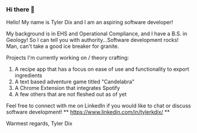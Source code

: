 ### Hi there 👋

<!--
**Tyler-Dix/Tyler-Dix** is a ✨ _special_ ✨ repository because its `README.md` (this file) appears on your GitHub profile.

Here are some ideas to get you started:

- 🔭 I’m currently working on ...
- 🌱 I’m currently learning ...
- 👯 I’m looking to collaborate on ...
- 🤔 I’m looking for help with ...
- 💬 Ask me about ...
- 📫 How to reach me: ...
- 😄 Pronouns: ...
- ⚡ Fun fact: ...
-->

Hello! My name is Tyler Dix and I am an aspiring software developer!

My background is in EHS and Operational Compliance, and I have a B.S. in Geology!
So I can tell you with authority...Software development rocks! Man, can't take a good ice breaker for granite.

Projects I'm currently working on / theory crafting:
1. A recipe app that has a focus on ease of use and functionality to export ingredients
2. A text based adventure game titled "Candelabra"
3. A Chrome Extension that integrates Spotify
4. A few others that are not fleshed out as of yet

Feel free to connect with me on LinkedIn if you would like to chat or discuss software development!
** https://www.linkedin.com/in/tylerkdix/ **

Warmest regards,
Tyler Dix
